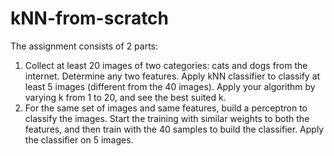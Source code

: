 # kNN-from-scratch
The assignment consists of 2 parts:
1. Collect at least 20 images of two categories: cats and dogs from the internet. Determine any two features. Apply kNN classifier to classify at least 5 images (different from the 40 images). Apply your algorithm by varying k from 1 to 20, and see the best suited k.
2. For the same set of images and same features, build a perceptron to classify the images. Start the training with similar weights to both the features, and then train with the 40 samples to build the classifier. Apply the classifier on 5 images.
